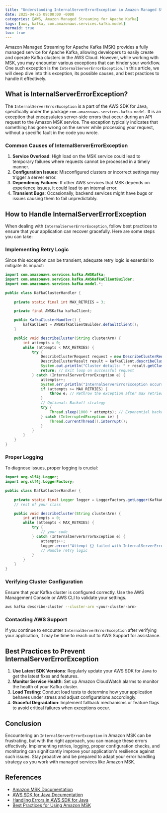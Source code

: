 ```yaml
---
title: "Understanding InternalServerErrorException in Amazon Managed Streaming for Apache Kafka "
date: 2025-04-25 09:00:00 -0000
categories: [AWS, Amazon Managed Streaming for Apache Kafka]
tags: [aws, kafka, com.amazonaws.services.kafka.model]
mermaid: true
toc: true
---
```



Amazon Managed Streaming for Apache Kafka (MSK) provides a fully managed service for Apache Kafka, allowing developers to easily create and operate Kafka clusters in the AWS Cloud. However, while working with MSK, you may encounter various exceptions that can hinder your workflow. One such exception is the `InternalServerErrorException`. In this article, we will deep dive into this exception, its possible causes, and best practices to handle it effectively.

## What is InternalServerErrorException?

The `InternalServerErrorException` is a part of the AWS SDK for Java, specifically under the package `com.amazonaws.services.kafka.model`. It is an exception that encapsulates server-side errors that occur during an API request to the Amazon MSK service. The exception typically indicates that something has gone wrong on the server while processing your request, without a specific fault in the code you wrote.

### Common Causes of InternalServerErrorException

1. **Service Overload**: High load on the MSK service could lead to temporary failures where requests cannot be processed in a timely manner.
2. **Configuration Issues**: Misconfigured clusters or incorrect settings may trigger a server error.
3. **Dependency Failures**: If other AWS services that MSK depends on experience issues, it could lead to an internal error.
4. **Transient Bugs**: Occasionally, backend services might have bugs or issues causing them to fail unpredictably.

## How to Handle InternalServerErrorException

When dealing with `InternalServerErrorException`, follow best practices to ensure that your application can recover gracefully. Here are some steps you can take:

### Implementing Retry Logic

Since this exception can be transient, adequate retry logic is essential to mitigate its impact:

```java
import com.amazonaws.services.kafka.AWSKafka;
import com.amazonaws.services.kafka.AWSKafkaClientBuilder;
import com.amazonaws.services.kafka.model.*;

public class KafkaClusterHandler {
    
    private static final int MAX_RETRIES = 3;

    private final AWSKafka kafkaClient;

    public KafkaClusterHandler() {
        kafkaClient = AWSKafkaClientBuilder.defaultClient();
    }

    public void describeCluster(String clusterArn) {
        int attempts = 0;
        while (attempts < MAX_RETRIES) {
            try {
                DescribeClusterRequest request = new DescribeClusterRequest().withClusterArn(clusterArn);
                DescribeClusterResult result = kafkaClient.describeCluster(request);
                System.out.println("Cluster details: " + result.getClusterInfo());
                return; // Exit loop on successful request
            } catch (InternalServerErrorException e) {
                attempts++;
                System.err.println("InternalServerErrorException occurred: " + e.getMessage());
                if (attempts >= MAX_RETRIES) {
                    throw e; // Rethrow the exception after max retries
                }
                // Optional: Backoff strategy
                try {
                    Thread.sleep(1000 * attempts); // Exponential backoff
                } catch (InterruptedException ie) {
                    Thread.currentThread().interrupt();
                }
            }
        }
    }
}
```

### Proper Logging

To diagnose issues, proper logging is crucial:

```java
import org.slf4j.Logger;
import org.slf4j.LoggerFactory;

public class KafkaClusterHandler {
    
    private static final Logger logger = LoggerFactory.getLogger(KafkaClusterHandler.class);
    // rest of your class

    public void describeCluster(String clusterArn) {
        int attempts = 0;
        while (attempts < MAX_RETRIES) {
            try {
                // your code
            } catch (InternalServerErrorException e) {
                attempts++;
                logger.error("Attempt {} failed with InternalServerError: {}", attempts, e.getMessage());
                // Handle retry logic
            }
        }
    }
}
```

### Verifying Cluster Configuration

Ensure that your Kafka cluster is configured correctly. Use the AWS Management Console or AWS CLI to validate your settings.

```bash
aws kafka describe-cluster --cluster-arn <your-cluster-arn>
```

### Contacting AWS Support

If you continue to encounter `InternalServerErrorException` after verifying your application, it may be time to reach out to AWS Support for assistance.

## Best Practices to Prevent InternalServerErrorException

1. **Use Latest SDK Versions**: Regularly update your AWS SDK for Java to get the latest fixes and features.
2. **Monitor Service Health**: Set up Amazon CloudWatch alarms to monitor the health of your Kafka cluster.
3. **Load Testing**: Conduct load tests to determine how your application behaves under stress and adjust configurations accordingly.
4. **Graceful Degradation**: Implement fallback mechanisms or feature flags to avoid critical failures when exceptions occur.

## Conclusion

Encountering an `InternalServerErrorException` in Amazon MSK can be frustrating, but with the right approach, you can manage these errors effectively. Implementing retries, logging, proper configuration checks, and monitoring can significantly improve your application's resilience against such issues. Stay proactive and be prepared to adapt your error handling strategy as you work with managed services like Amazon MSK.

## References

- [Amazon MSK Documentation](https://docs.aws.amazon.com/msk/latest/developerguide/what-is.html)
- [AWS SDK for Java Documentation](https://docs.aws.amazon.com/sdk-for-java/latest/developer-guide/home.html)
- [Handling Errors in AWS SDK for Java](https://docs.aws.amazon.com/sdk-for-java/latest/developer-guide/error-handling.html)
- [Best Practices for Using Amazon MSK](https://aws.amazon.com/blogs/big-data/best-practices-for-using-amazon-msk/)
